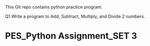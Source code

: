 This Git repo contains python practice program.

Q1.Write a program to Add, Subtract, Multiply, and Divide 2 numbers.

# PES_Python Assignment_SET 3

